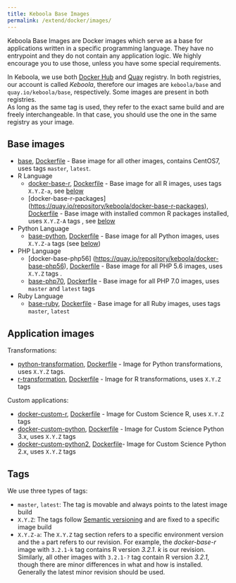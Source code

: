 ```yaml
---
title: Keboola Base Images
permalink: /extend/docker/images/
---
```


Keboola Base Images are Docker images which serve as a base for applications written in a specific programming language. 
They have no entrypoint and they do not contain any application logic.
We highly encourage you to use those, unless you have some special requirements.

In Keboola, we use both [Docker Hub](https://hub.docker.com/) and [Quay](https://quay.io/) registry. 
In both registries, our account is called *Keboola*, therefore our images are `keboola/base` and `quay.io/keboola/base`, respectively.
Some images are present in both registries.  
As long as the same tag is used, they refer to the exact same build and 
are freely interchangeable. In that case, you should use the one in the same registry as your image. 


## Base images
- [base](https://quay.io/repository/keboola/base), [Dockerfile](https://github.com/keboola/docker-base) - Base image for 
all other images, contains CentOS7, uses tags `master`, `latest`.
- R Language
  - [docker-base-r](https://quay.io/repository/keboola/docker-base-r), [Dockerfile](https://github.com/keboola/docker-base-r) -
Base image for all R images, uses tags `X.Y.Z-a`, see [below](#tags) 
  - [docker-base-r-packages] (https://quay.io/repository/keboola/docker-base-r-packages), 
 [Dockerfile](https://github.com/keboola/docker-base-r-packages) - Base image with installed common 
 R packages installed, uses `X.Y.Z-A` tags , see [below](#tags) 
- Python Language
  - [base-python](https://quay.io/repository/keboola/base-python), [Dockerfile](https://github.com/keboola/docker-base-python) -
 Base image for all Python images, uses `X.Y.Z-a` tags (see [below](#tags))
- PHP Language
  - [docker-base-php56] (https://quay.io/repository/keboola/docker-base-php56), 
 [Dockerfile](https://github.com/keboola/docker-base-php56) - Base image for all PHP 5.6 images, uses `X.Y.Z` tags .
  - [base-php70](https://quay.io/repository/keboola/base-php70), [Dockerfile](https://github.com/keboola/docker-base-php70) -
 Base image for all PHP 7.0 images, uses `master` and `latest` tags 
- Ruby Language
  - [base-ruby](https://quay.io/repository/keboola/base-ruby), [Dockerfile](https://github.com/keboola/docker-base-ruby) -
 Base image for all Ruby images, uses tags `master`, `latest`
 
## Application images
Transformations:

- [python-transformation](https://quay.io/repository/keboola/python-transformation), 
[Dockerfile](https://github.com/keboola/python-transformation) - Image for Python transformations, uses `X.Y.Z` tags.
- [r-transformation](https://quay.io/repository/keboola/r-transformation), 
[Dockerfile](https://github.com/keboola/r-transformation) - Image for R transformations, uses `X.Y.Z` tags 

Custom applications:

- [docker-custom-r](https://quay.io/repository/keboola/docker-custom-r),
[Dockerfile](https://github.com/keboola/docker-custom-r) - Image for Custom Science R, uses `X.Y.Z` tags
- [docker-custom-python](https://quay.io/repository/keboola/docker-custom-python),
[Dockerfile](https://github.com/keboola/docker-custom-python) - Image for Custom Science Python 3.x, uses `X.Y.Z` tags
- [docker-custom-python2](https://quay.io/repository/keboola/docker-custom-python2),
[Dockerfile](https://github.com/keboola/docker-custom-python2)- Image for Custom Science Python 2.x, uses `X.Y.Z` tags

## Tags
We use three types of tags:
- `master`, `latest`: The tag is movable and always points to the latest image build 
- `X.Y.Z`: The tags follow [Semantic versioning](http://semver.org/) and are fixed to a specific image build 
- `X.Y.Z-a`: The `X.Y.Z` tag section refers to a specific environment version and the `a` part refers to our revision. 
For example, the *docker-base-r* image with `3.2.1-k` tag contains R version *3.2.1*. *k* is our revision. Similarly, all other images
with `3.2.1-?` tag contain R version *3.2.1*, though there are minor differences in what and how is installed. Generally
the latest minor revision should be used. 

